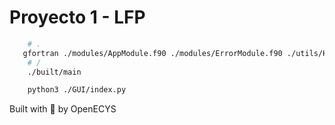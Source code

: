 # Proyecto 1 - LFP

```bash
    # .
   gfortran ./modules/AppModule.f90 ./modules/ErrorModule.f90 ./utils/HelperModule.f90 ./utils/LexerModule.f90 ./modules/TokenModule.f90 ./main.f90 -o ./built/main
    # /
    ./built/main
```

```bash
    python3 ./GUI/index.py
```

Built with :blue_heart: by OpenECYS